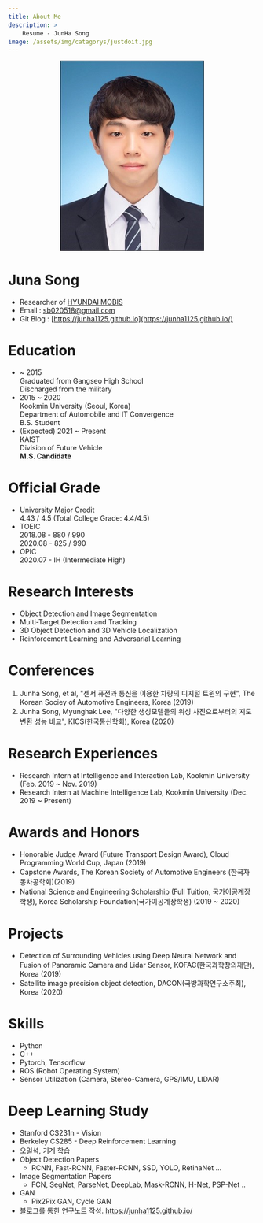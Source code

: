 ```yaml
---
title: About Me
description: > 
    Resume - JunHa Song
image: /assets/img/catagorys/justdoit.jpg
---
```



<p align="center"><img src="/assets/post_images/junha_pict.jpg" alt="img"  /></p>

# Juna Song

- Researcher of [HYUNDAI MOBIS](https://www.mobis.co.kr/main/index.do)
- Email : sb020518@gmail.com   
- Git Blog : [https://junha1125.github.io](https://junha1125.github.io/)  

 

# Education  
- ~ 2015   
    Graduated from Gangseo High School  
    Discharged from the military 
- 2015 ~ 2020   
    Kookmin University (Seoul, Korea)  
    Department of Automobile and IT Convergence  
    B.S. Student
- (Expected) 2021 ~ Present    
    KAIST  
    Division of Future Vehicle    
    **M.S. Candidate**


# Official Grade  
- University Major Credit  
    4.43 / 4.5 (Total College Grade: 4.4/4.5)   
- TOEIC     
    2018.08 - 880 / 990   
    2020.08 - 825 / 990 
- OPIC  
    2020.07 - IH (Intermediate High)

 

# Research Interests  
- Object Detection and Image Segmentation
- Multi-Target Detection and Tracking  
- 3D Object Detection and 3D Vehicle Localization 
- Reinforcement Learning and Adversarial Learning

 

# Conferences 
1. Junha Song, et al, "센서 퓨전과 통신을 이용한 차량의 디지털 트윈의 구현", The Korean Sociey of Automotive Engineers, Korea (2019)  
2. Junha Song, Myunghak Lee, "다양한 생성모델들의 위성 사진으로부터의 지도 변환 성능 비교", KICS(한국통신학회), Korea (2020)  

 

# Research Experiences
- Research Intern at Intelligence and Interaction Lab, Kookmin University (Feb. 2019 ~ Nov. 2019)
- Research Intern at Machine Intelligence Lab, Kookmin University (Dec. 2019 ~ Present)

 

# Awards and Honors
- Honorable Judge Award (Future Transport Design Award), Cloud Programming World Cup, Japan (2019)  
- Capstone Awards, The Korean Society of Automotive Engineers (한국자동차공학회)(2019)  
- National Science and Engineering Scholarship (Full Tuition, 국가이공계장학생), Korea Scholarship Foundation(국가이공계장학생) (2019 ~ 2020)  

 

# Projects

- Detection of Surrounding Vehicles using Deep Neural Network and Fusion of Panoramic Camera and Lidar Sensor, KOFAC(한국과학창의재단), Korea (2019)
- Satellite image precision object detection, DACON(국방과학연구소주최), Korea (2020)

# Skills

- Python
- C++
- Pytorch, Tensorflow
- ROS (Robot Operating System)
- Sensor Utilization (Camera, Stereo-Camera, GPS/IMU, LIDAR)

# Deep Learning Study

- Stanford CS231n - Vision
- Berkeley CS285 - Deep Reinforcement Learning
- 오일석, 기계 학습
- Object Detection Papers 
    - RCNN, Fast-RCNN, Faster-RCNN, SSD, YOLO, RetinaNet ... 
- Image Segmentation Papers 
    - FCN, SegNet, ParseNet, DeepLab, Mask-RCNN, H-Net, PSP-Net .. 
- GAN 
    - Pix2Pix GAN, Cycle GAN
- 블로그를 통한 연구노트 작성. https://junha1125.github.io/

